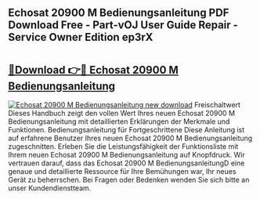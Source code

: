 ## Echosat 20900 M Bedienungsanleitung PDF Download Free - Part-vOJ User Guide Repair - Service Owner Edition ep3rX

# <h2><a href="http://df5bdsl.blite.top/?on=Echosat+20900+M+Bedienungsanleitung">🔗Download 👉🔴 Echosat 20900 M Bedienungsanleitung</a></h2>

[![Echosat 20900 M Bedienungsanleitung new download](https://i.imgur.com/lujVjoI.png)](http://df5bdsl.blite.top/?on=Echosat+20900+M+Bedienungsanleitung)
Freischaltwert Dieses Handbuch zeigt den vollen Wert Ihres neuen Echosat 20900 M Bedienungsanleitung mit detaillierten Erklärungen der Merkmale und Funktionen. Bedienungsanleitung für Fortgeschrittene Diese Anleitung ist auf erfahrene Benutzer Ihres neuen Echosat 20900 M Bedienungsanleitung zugeschnitten. Erleben Sie die Leistungsfähigkeit der Funktionsliste mit Ihrem neuen Echosat 20900 M Bedienungsanleitung auf Knopfdruck. Wir vertrauen darauf, dass das Echosat 20900 M BedienungsanleitungD eine genaue und detaillierte Ressource für Ihre Bemühungen war, Ihr neues Gerät zu beherrschen. Bei Fragen oder Bedenken wenden Sie sich bitte an unser Kundendienstteam.
